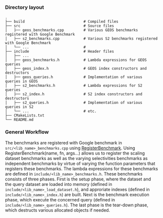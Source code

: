 ### Directory layout

    .
    ├── build                           # Compiled files
    ├── src                             # Source files
    │   ├── geos_benchmarks.cpp         # Various GEOS benchmarks registered with Google Benchmark
    │   ├── s2_benchmarks.cpp           # Various S2 benchmarks registered with Google Benchmark
    │   └── ...                         # 
    ├── include                         # Header files
    │   ├── ...
    │   ├── geos_benchmarks.h           # Lambda expressions for GEOS queries
    │   ├── geos_index.h                # GEOS index constructors and destructors
    │   ├── geos_queries.h              # Implementation of various queries in GEOS
    │   ├── s2_benchmarks.h             # Lambda expressions for S2 queries
    │   ├── s2_index.h                  # S2 index constructors and destructors
    │   ├── s2_queries.h                # Implementation of various queries in S2
    │   └── ...                         # etc.
    ├── CMakeLists.txt
    └── README.md

### General Workflow
The benchmarks are registered with Google benchmark in `src/<lib_name>_benchmarks.cpp` using [RegisterBenchmark](https://github.com/google/benchmark#using-register-benchmark). Using RegisterBenchmark(name, fn, args...) allows us to register the scaling dataset benchmarks as well as the varying selectivities benchmarks as independent benchmarks by virtue of varying the function parameters that registers these benchmarks. The lambda expressions for these benchmarks are defined in `include/<lib_name>_benchmarks.h`. These benchmarks consists of three phases. First is the setup phase, where the dataset and the query dataset are loaded into memory (defined in `include/<lib_name>_load_dataset.h`), and approriate indexes (defined in `include/<lib_name>_index.h`) are built. Next is the benchmark execution phase, which execute the concerned query (defined in `include/<lib_name>_queries.h`). The last phase is the tear-down phase, which destructs various allocated objects if needed.

